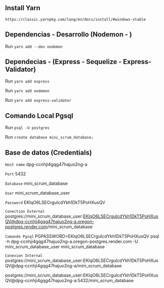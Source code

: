 ## Install Yarn
`https://classic.yarnpkg.com/lang/en/docs/install/#windows-stable`

## Dependencias - Desarrollo (Nodemon - )
Run `yarn add --dev nodemon`

## Dependecias - (Express - Sequelize - Express-Validator)
Run `yarn add express`

Run `yarn add nodemon`

Run `yarn add express-validator`

## Comando Local Pgsql
Run `psql -U postgres`

Run `create database mini_scrum_database;`

## Base de datos (Credentials)
`Host name` dpg-ccnhji4gqg47hajuo2ng-a

`Port` 5432

`Database` mini_scrum_database

`User` mini_scrum_database_user

`Password` EKlqO6LSECrguIcdYkh1DkT5PoHXusQV

`Conection External` postgres://mini_scrum_database_user:EKlqO6LSECrguIcdYkh1DkT5PoHXusQV@dpg-ccnhji4gqg47hajuo2ng-a.oregon-postgres.render.com/mini_scrum_database

`Comando Pgsql` PGPASSWORD=EKlqO6LSECrguIcdYkh1DkT5PoHXusQV psql -h dpg-ccnhji4gqg47hajuo2ng-a.oregon-postgres.render.com -U mini_scrum_database_user mini_scrum_database

`Conexion Internal` postgres://mini_scrum_database_user:EKlqO6LSECrguIcdYkh1DkT5PoHXusQV@dpg-ccnhji4gqg47hajuo2ng-a/mini_scrum_database


postgres://mini_scrum_database_user:EKlqO6LSECrguIcdYkh1DkT5PoHXusQV@dpg-ccnhji4gqg47hajuo2ng-a:5432/mini_scrum_database

